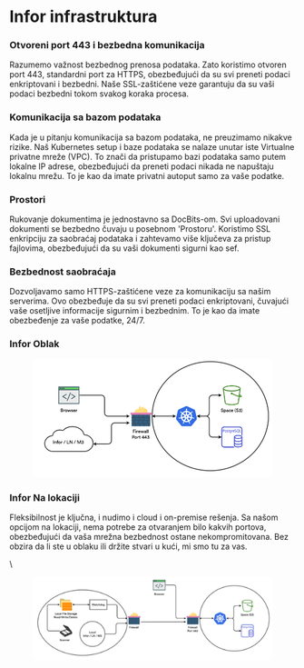 # Infor infrastruktura

### Otvoreni port 443 i bezbedna komunikacija

Razumemo važnost bezbednog prenosa podataka. Zato koristimo otvoren port 443, standardni port za HTTPS, obezbeđujući da su svi preneti podaci enkriptovani i bezbedni. Naše SSL-zaštićene veze garantuju da su vaši podaci bezbedni tokom svakog koraka procesa.

### Komunikacija sa bazom podataka

Kada je u pitanju komunikacija sa bazom podataka, ne preuzimamo nikakve rizike. Naš Kubernetes setup i baze podataka se nalaze unutar iste Virtualne privatne mreže (VPC). To znači da pristupamo bazi podataka samo putem lokalne IP adrese, obezbeđujući da preneti podaci nikada ne napuštaju lokalnu mrežu. To je kao da imate privatni autoput samo za vaše podatke.

### Prostori

Rukovanje dokumentima je jednostavno sa DocBits-om. Svi uploadovani dokumenti se bezbedno čuvaju u posebnom 'Prostoru'. Koristimo SSL enkripciju za saobraćaj podataka i zahtevamo više ključeva za pristup fajlovima, obezbeđujući da su vaši dokumenti sigurni kao sef.

### Bezbednost saobraćaja

Dozvoljavamo samo HTTPS-zaštićene veze za komunikaciju sa našim serverima. Ovo obezbeđuje da su svi preneti podaci enkriptovani, čuvajući vaše osetljive informacije sigurnim i bezbednim. To je kao da imate obezbeđenje za vaše podatke, 24/7.

### Infor Oblak

<figure><img src=".gitbook/assets/DocBits_II_infra_cloud.webp" alt=""><figcaption></figcaption></figure>

### Infor Na lokaciji

Fleksibilnost je ključna, i nudimo i cloud i on-premise rešenja. Sa našom opcijom na lokaciji, nema potrebe za otvaranjem bilo kakvih portova, obezbeđujući da vaša mrežna bezbednost ostane nekompromitovana. Bez obzira da li ste u oblaku ili držite stvari u kući, mi smo tu za vas.

\

<figure><img src=".gitbook/assets/DocBits_II_infra-on-prem-1024x355.webp" alt=""><figcaption></figcaption></figure>
